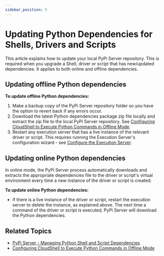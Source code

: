 ```yaml
---
sidebar_position: 5
---
```


# Updating Python Dependencies for Shells, Drivers and Scripts

This article explains how to update your local PyPi Server repository. This is required when you upgrade a Shell, driver or script that has new/updated dependencies. It applies to both online and offline dependencies.

## Updating offline Python dependencies

**To update offline Python dependencies:**

1. Make a backup copy of the PyPi Server repository folder so you have the option to revert back if any errors occur.
2. Download the latest Python dependencies package zip file locally and extract the zip file to the local PyPi Server repository. See [Configuring CloudShell to Execute Python Commands in Offline Mode](../../../admin/cloudshell-execution-server-configurations/setting-up-python-virtual-environments/configuring-cloudshell-to-execute-python-commands-in-offline-mode.md).
3. Restart any execution server that has a live instance of the relevant driver or script. This requires running the Execution Server's configuration wizard - see [Configure the Execution Server](../../../install-configure/cloudshell-suite/configure-products/config-execution-server.md).
    

## Updating online Python dependencies

In online mode, the PyPi Server process automatically downloads and extracts the appropriate dependencies file to the driver or script's virtual environment every time a new instance of the driver or script is created.

**To update online Python dependencies:**

- If there is a live instance of the driver or script, restart the execution server to delete the instance, as explained above. The next time a command of the driver or script is executed, PyPi Server will download the Python dependencies.

## Related Topics

- [PyPi Server - Managing Python Shell and Script Dependencies](../../../admin/cloudshell-execution-server-configurations/setting-up-python-virtual-environments/pypi-server-managing-python-shell-and-script-dependencies.md)
- [Configuring CloudShell to Execute Python Commands in Offline Mode](../../../admin/cloudshell-execution-server-configurations/setting-up-python-virtual-environments/configuring-cloudshell-to-execute-python-commands-in-offline-mode.md)
